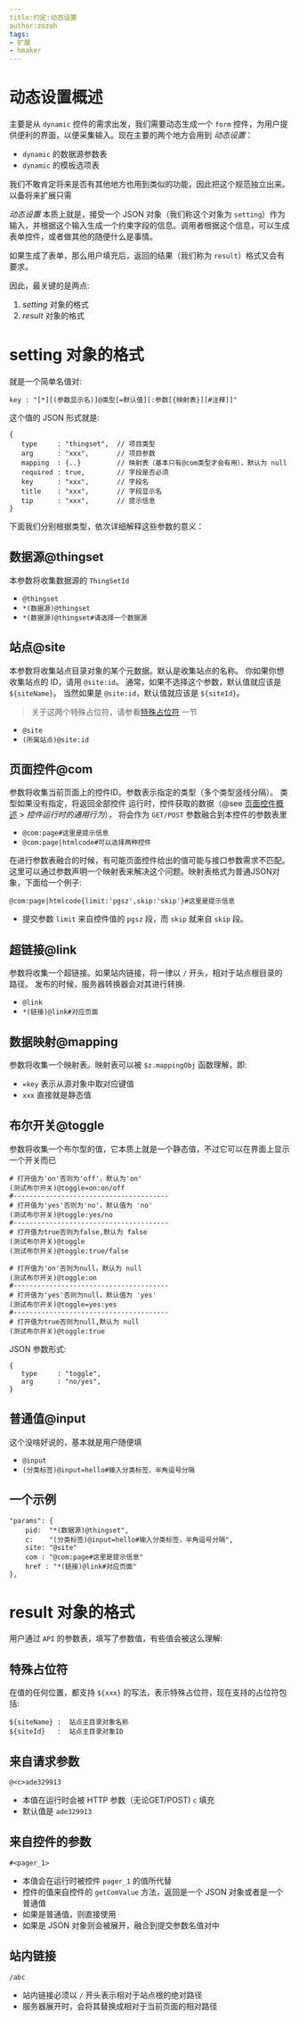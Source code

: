 ```yaml
---
title:约定:动态设置
author:zozoh
tags:
- 扩展
- hmaker
---
```


# 动态设置概述

主要是从 `dynamic` 控件的需求出发，我们需要动态生成一个 `form` 控件，为用户提供便利的界面，以便采集输入。现在主要的两个地方会用到 *动态设置*：

- `dynamic` 的数据源参数表
- `dynamic` 的模板选项表

我们不敢肯定将来是否有其他地方也用到类似的功能，因此把这个规范独立出来。以备将来扩展只需

*动态设置* 本质上就是，接受一个 JSON 对象（我们称这个对象为 `setting`）作为输入，并根据这个输入生成一个约束字段的信息。调用者根据这个信息，可以生成表单控件，或者做其他的随便什么是事情。

如果生成了表单，那么用户填充后，返回的结果（我们称为 `result`）格式又会有要求。

因此，最关键的是两点: 

1. *setting* 对象的格式
2. *result* 对象的格式

# setting 对象的格式

就是一个简单名值对:

```
key : "[*][(参数显示名)]@类型[=默认值][:参数[{映射表}][#注释]]"
```

这个值的 JSON 形式就是:

```
{
   type     : "thingset",  // 项目类型
   arg      : "xxx",       // 项目参数
   mapping  : {..}         // 映射表（基本只有@com类型才会有用），默认为 null
   required : true,        // 字段是否必须
   key      : "xxx",       // 字段名
   title    : "xxx",       // 字段显示名
   tip      : "xxx",       // 提示信息
}
```

下面我们分别根据类型，依次详细解释这些参数的意义：

## 数据源@thingset

本参数将收集数据源的 `ThingSetId`

- `@thingset`
- `*(数据源)@thingset`
- `*(数据源)@thingset#请选择一个数据源`

## 站点@site

本参数将收集站点目录对象的某个元数据。默认是收集站点的名称。
你如果你想收集站点的 ID，请用 `@site:id`。
通常，如果不选择这个参数，默认值就应该是 `${siteName}`。
当然如果是 `@site:id`，默认值就应该是 `${siteId}`。

> 关于这两个特殊占位符，请参看[特殊占位符](#特殊占位符) 一节

- `@site`
- `(所属站点)@site:id`

## 页面控件@com

参数将收集当前页面上的控件ID。参数表示指定的类型（多个类型竖线分隔）。
类型如果没有指定，将返回全部控件
运行时，控件获取的数据（@see [页面控件概述](hm_component.md) > *控件运行时的通用行为*），
将会作为 `GET/POST` 参数融合到本控件的参数表里

- `@com:page#这里是提示信息`
- `@com:page|htmlcode#可以选择两种控件`

在进行参数表融合的时候，有可能页面控件给出的值可能与接口参数需求不匹配。这里可以通过参数声明一个映射表来解决这个问题。映射表格式为普通JSON对象，下面给一个例子:

```
@com:page|htmlcode{limit:'pgsz',skip:'skip'}#这里是提示信息
```

- 提交参数 `limit` 来自控件值的 `pgsz` 段，而 `skip` 就来自 `skip` 段。

## 超链接@link

参数将收集一个超链接。如果站内链接，将一律以 `/` 开头，相对于站点根目录的路径。
发布的时候，服务器转换器会对其进行转换.

- `@link`
- `*(链接)@link#对应页面`

## 数据映射@mapping

参数将收集一个映射表。映射表可以被 `$z.mappingObj` 函数理解，即:

- `=key`  表示从源对象中取对应键值
- `xxx`   直接就是静态值

## 布尔开关@toggle

参数将收集一个布尔型的值，它本质上就是一个静态值，不过它可以在界面上显示一个开关而已

```
# 打开值为'on'否则为'off'，默认为'on'
(测试布尔开关)@toggle=on:on/off
#---------------------------------------
# 打开值为'yes'否则为'no'，默认值为 'no'
(测试布尔开关)@toggle:yes/no
#---------------------------------------
# 打开值为true否则为false,默认为 false
(测试布尔开关)@toggle
(测试布尔开关)@toggle:true/false

# 打开值为'on'否则为null，默认为 null
(测试布尔开关)@toggle:on
#---------------------------------------
# 打开值为'yes'否则为null，默认值为 'yes'
(测试布尔开关)@toggle=yes:yes
#---------------------------------------
# 打开值为true否则为null,默认为 null
(测试布尔开关)@toggle:true
```

JSON 参数形式:

```
{
   type     : "toggle",
   arg      : "no/yes",
}
```

## 普通值@input

这个没啥好说的，基本就是用户随便填

- `@input`
- `(分类标签)@input=hello#输入分类标签，半角逗号分隔`

## 一个示例

```
"params": {
    pid:  "*(数据源)@thingset",
    c:    "(分类标签)@input=hello#输入分类标签，半角逗号分隔",
    site: "@site"
    com : "@com:page#这里是提示信息"
    href : "*(链接)@link#对应页面"   
},
```

# result 对象的格式

用户通过 `API` 的参数表，填写了参数值，有些值会被这么理解:

## 特殊占位符

在值的任何位置，都支持 `${xxx}` 的写法，表示特殊占位符，现在支持的占位符包括:

```
${siteName} :  站点主目录对象名称
${siteId}   :  站点主目录对象ID
```

## 来自请求参数

```
@<c>ade329913
```

- 本值在运行时会被 HTTP 参数（无论GET/POST) `c` 填充
- 默认值是 `ade329913`

## 来自控件的参数

```
#<pager_1>
```

- 本值会在运行时被控件 `pager_1` 的值所代替
- 控件的值来自控件的 `getComValue` 方法，返回是一个 JSON 对象或者是一个普通值
- 如果是普通值，则直接使用
- 如果是 JSON 对象则会被展开，融合到提交参数名值对中

## 站内链接

```
/abc
```

- 站内链接必须以 `/` 开头表示相对于站点根的绝对路径
- 服务器展开时，会将其替换成相对于当前页面的相对路径


